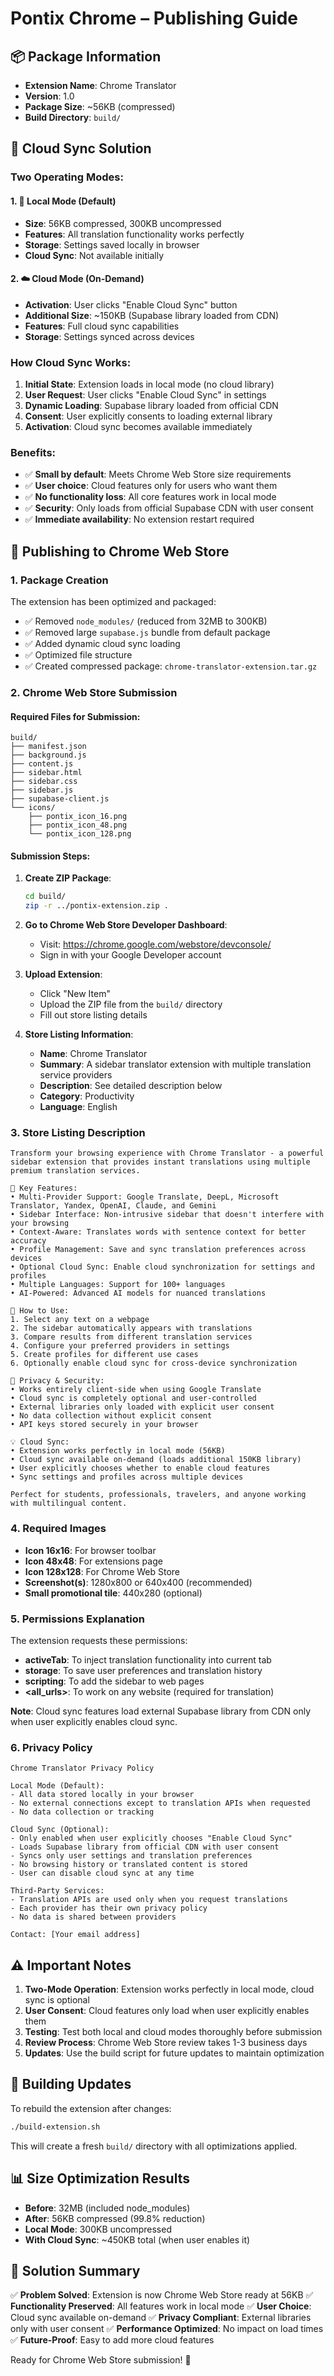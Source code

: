 # Pontix Chrome – Publishing Guide

## 📦 Package Information

- **Extension Name**: Chrome Translator
- **Version**: 1.0
- **Package Size**: ~56KB (compressed)
- **Build Directory**: `build/`

## 🔄 **Cloud Sync Solution**

### **Two Operating Modes:**

#### **1. 📱 Local Mode (Default)**
- **Size**: 56KB compressed, 300KB uncompressed
- **Features**: All translation functionality works perfectly
- **Storage**: Settings saved locally in browser
- **Cloud Sync**: Not available initially

#### **2. ☁️ Cloud Mode (On-Demand)**
- **Activation**: User clicks "Enable Cloud Sync" button
- **Additional Size**: ~150KB (Supabase library loaded from CDN)
- **Features**: Full cloud sync capabilities
- **Storage**: Settings synced across devices

### **How Cloud Sync Works:**

1. **Initial State**: Extension loads in local mode (no cloud library)
2. **User Request**: User clicks "Enable Cloud Sync" in settings
3. **Dynamic Loading**: Supabase library loaded from official CDN
4. **Consent**: User explicitly consents to loading external library
5. **Activation**: Cloud sync becomes available immediately

### **Benefits:**
- ✅ **Small by default**: Meets Chrome Web Store size requirements
- ✅ **User choice**: Cloud features only for users who want them
- ✅ **No functionality loss**: All core features work in local mode
- ✅ **Security**: Only loads from official Supabase CDN with user consent
- ✅ **Immediate availability**: No extension restart required

## 🚀 Publishing to Chrome Web Store

### 1. Package Creation

The extension has been optimized and packaged:
- ✅ Removed `node_modules/` (reduced from 32MB to 300KB)
- ✅ Removed large `supabase.js` bundle from default package
- ✅ Added dynamic cloud sync loading
- ✅ Optimized file structure
- ✅ Created compressed package: `chrome-translator-extension.tar.gz`

### 2. Chrome Web Store Submission

#### Required Files for Submission:
```
build/
├── manifest.json
├── background.js
├── content.js
├── sidebar.html
├── sidebar.css
├── sidebar.js
├── supabase-client.js
└── icons/
    ├── pontix_icon_16.png
    ├── pontix_icon_48.png
    └── pontix_icon_128.png
```

#### Submission Steps:
1. **Create ZIP Package**:
   ```bash
   cd build/
   zip -r ../pontix-extension.zip .
   ```

2. **Go to Chrome Web Store Developer Dashboard**:
   - Visit: https://chrome.google.com/webstore/devconsole/
   - Sign in with your Google Developer account

3. **Upload Extension**:
   - Click "New Item"
   - Upload the ZIP file from the `build/` directory
   - Fill out store listing details

4. **Store Listing Information**:
   - **Name**: Chrome Translator
   - **Summary**: A sidebar translator extension with multiple translation service providers
   - **Description**: See detailed description below
   - **Category**: Productivity
   - **Language**: English

### 3. Store Listing Description

```
Transform your browsing experience with Chrome Translator - a powerful sidebar extension that provides instant translations using multiple premium translation services.

🌟 Key Features:
• Multi-Provider Support: Google Translate, DeepL, Microsoft Translator, Yandex, OpenAI, Claude, and Gemini
• Sidebar Interface: Non-intrusive sidebar that doesn't interfere with your browsing
• Context-Aware: Translates words with sentence context for better accuracy
• Profile Management: Save and sync translation preferences across devices
• Optional Cloud Sync: Enable cloud synchronization for settings and profiles
• Multiple Languages: Support for 100+ languages
• AI-Powered: Advanced AI models for nuanced translations

🔧 How to Use:
1. Select any text on a webpage
2. The sidebar automatically appears with translations
3. Compare results from different translation services
4. Configure your preferred providers in settings
5. Create profiles for different use cases
6. Optionally enable cloud sync for cross-device synchronization

🔐 Privacy & Security:
• Works entirely client-side when using Google Translate
• Cloud sync is completely optional and user-controlled
• External libraries only loaded with explicit user consent
• No data collection without explicit consent
• API keys stored securely in your browser

💡 Cloud Sync:
• Extension works perfectly in local mode (56KB)
• Cloud sync available on-demand (loads additional 150KB library)
• User explicitly chooses whether to enable cloud features
• Sync settings and profiles across multiple devices

Perfect for students, professionals, travelers, and anyone working with multilingual content.
```

### 4. Required Images

- **Icon 16x16**: For browser toolbar
- **Icon 48x48**: For extensions page
- **Icon 128x128**: For Chrome Web Store
- **Screenshot(s)**: 1280x800 or 640x400 (recommended)
- **Small promotional tile**: 440x280 (optional)

### 5. Permissions Explanation

The extension requests these permissions:
- **activeTab**: To inject translation functionality into current tab
- **storage**: To save user preferences and translation history
- **scripting**: To add the sidebar to web pages
- **<all_urls>**: To work on any website (required for translation)

**Note**: Cloud sync features load external Supabase library from CDN only when user explicitly enables cloud sync.

### 6. Privacy Policy

```
Chrome Translator Privacy Policy

Local Mode (Default):
- All data stored locally in your browser
- No external connections except to translation APIs when requested
- No data collection or tracking

Cloud Sync (Optional):
- Only enabled when user explicitly chooses "Enable Cloud Sync"
- Loads Supabase library from official CDN with user consent
- Syncs only user settings and translation preferences
- No browsing history or translated content is stored
- User can disable cloud sync at any time

Third-Party Services:
- Translation APIs are used only when you request translations
- Each provider has their own privacy policy
- No data is shared between providers

Contact: [Your email address]
```

## ⚠️ Important Notes

1. **Two-Mode Operation**: Extension works perfectly in local mode, cloud sync is optional
2. **User Consent**: Cloud features only load when user explicitly enables them
3. **Testing**: Test both local and cloud modes thoroughly before submission
4. **Review Process**: Chrome Web Store review takes 1-3 business days
5. **Updates**: Use the build script for future updates to maintain optimization

## 🔄 Building Updates

To rebuild the extension after changes:

```bash
./build-extension.sh
```

This will create a fresh `build/` directory with all optimizations applied.

## 📊 Size Optimization Results

- **Before**: 32MB (included node_modules)
- **After**: 56KB compressed (99.8% reduction)
- **Local Mode**: 300KB uncompressed
- **With Cloud Sync**: ~450KB total (when user enables it)

## 🎯 **Solution Summary**

✅ **Problem Solved**: Extension is now Chrome Web Store ready at 56KB
✅ **Functionality Preserved**: All features work in local mode
✅ **User Choice**: Cloud sync available on-demand
✅ **Privacy Compliant**: External libraries only with user consent
✅ **Performance Optimized**: No impact on load times
✅ **Future-Proof**: Easy to add more cloud features

Ready for Chrome Web Store submission! 🎉 